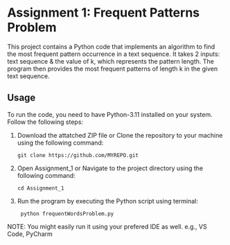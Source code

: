 # Assignment 1: Frequent Patterns Problem

This project contains a Python code that implements an algorithm to find the most frequent pattern occurrence in a text sequence.
It takes 2 inputs: text sequence & the value of k, which represents the pattern length.
The program then provides the most frequent patterns of length k in the given text sequence.


## Usage

To run the code, you need to have Python-3.11 installed on your system. Follow the following steps:

1. Download the attatched ZIP file or Clone the repository to your machine using the following command:

   ```shell
   git clone https://github.com/MYREPO.git

2. Open Assignment_1 or Navigate to the project directory using the following command:
   
   ```shell
   cd Assignment_1

3. Run the program by executing the Python script using terminal:

   ```shell
    python frequentWordsProblem.py

NOTE: You might easily run it using your prefered IDE as well. e.g., VS Code, PyCharm

